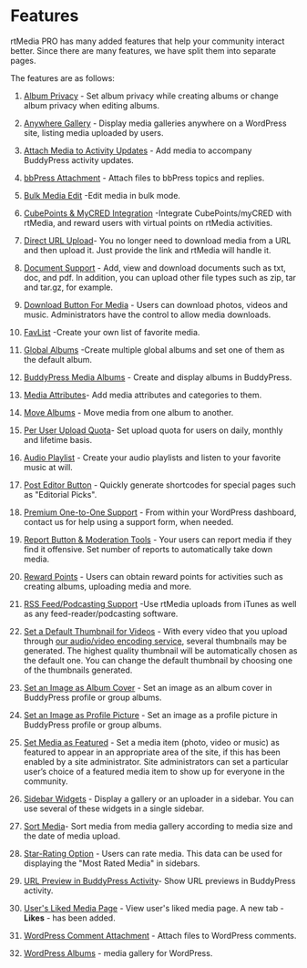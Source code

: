 # Features


rtMedia PRO has many added features that help your community interact better. Since there are many features, we have split them into separate pages.

The features are as follows:

1. [Album Privacy](./features/album-privacy.html) - Set album privacy while creating albums or change album privacy when editing albums.
2. [Anywhere Gallery](./features/anywhere-gallery.md) - Display media galleries anywhere on a WordPress site, listing media uploaded by users.
3. [Attach Media to Activity Updates](./features/attach-media.md) - Add media to accompany BuddyPress activity updates.
4. [bbPress Attachment](./features/bbpress-attachment.md) - Attach files to bbPress topics and replies.
5. [Bulk Media Edit](./features/bulk-media-edit.md) -Edit media in bulk mode.
6. [CubePoints & MyCRED Integration](./features/cubepoints-mycred.md) -Integrate CubePoints/myCRED with rtMedia, and reward users with virtual points on rtMedia activities.
7. [Direct URL Upload](./features/direct-url-upload.md)- You no longer need to download media from a URL and then upload it. Just provide the link and rtMedia will handle it.
8. [Document Support](./features/document-support.md) - Add, view and download documents such as txt, doc, and pdf. In addition, you can upload other file types such as zip, tar and tar.gz, for example.
9. [Download Button For Media](./features/download-button.md) - Users can download photos, videos and music. Administrators have the control to allow media downloads.
10. [FavList](./features/favlist.md) -Create your own list of favorite media.
11. [Global Albums](./features/global-albums.md) -Create multiple global albums and set one of them as the default album.
12. [BuddyPress Media Albums](./features/global-albums.md) - Create and display albums in BuddyPress.
13. [Media Attributes](./features/media-attributes.md)- Add media attributes and categories to them.
14. [Move Albums](./features/media-classification-tab.md) - Move media from one album to another.
15. [Per User Upload Quota](./features/per-user-upload-quota.md)- Set upload quota for users on daily, monthly and lifetime basis.
16. [Audio Playlist](./features/playlists-audio.md) - Create your audio playlists and listen to your favorite music at will.
17. [Post Editor Button](./features/post-editor-button.md) - Quickly generate shortcodes for special pages such as "Editorial Picks".
18. [Premium One-to-One Support](./features/premium-one-one-support.md) - From within your WordPress dashboard, contact us for help using a support form, when needed.
19. [Report Button & Moderation Tools](./features/report-button-moderation-tools.md) - Your users can report media if they find it offensive. Set number of reports to automatically take down media.
20. [Reward Points](./features/reward-points.md) - Users can obtain reward points for activities such as creating albums, uploading media and more.

21. [RSS Feed/Podcasting Support](./features/rss-feedpodcasting.md) -Use rtMedia uploads from iTunes as well as any feed-reader/podcasting software.
22. [Set a Default Thumbnail for Videos](./features/set-a-default-thumbnail-for-videos.md) - With every video that you upload through [our audio/video encoding service](https://rtcamp.com/rtmedia/addons/audio-video-encoding-service/), several thumbnails may be generated. The highest quality thumbnail will be automatically chosen as the default one. You can change the default thumbnail by choosing one of the thumbnails generated.
23. [Set an Image as Album Cover](./features/set-image-as-album-cover.md) - Set an image as an album cover in BuddyPress profile or group albums.
24. [Set an Image as Profile Picture](./features/set-image-as-profile-picture.md) - Set an image as a profile picture in BuddyPress profile or group albums.
25. [Set Media as Featured](./features/set-media-featured.md) - Set a media item (photo, video or music) as featured to appear in an appropriate area of the site, if this has been enabled by a site administrator. Site administrators can set a particular user’s choice of a featured media item to show up for everyone in the community.
26. [Sidebar Widgets](./features/sidebar-widgets.md) - Display a gallery or an uploader in a sidebar. You can use several of these widgets in a single sidebar.
27. [Sort Media](./features/sort-media.md)- Sort media from media gallery according to media size and the date of media upload.
28. [Star-Rating Option](./features/star-rating.md) - Users can rate media. This data can be used for displaying the "Most Rated Media" in sidebars.
29. [URL Preview in BuddyPress Activity](./features/url-preview.md)- Show URL previews in BuddyPress activity.
30. [User's Liked Media Page](./features/users-liked-media.md) - View user's liked media page. A new tab - **Likes** - has been added.
31.  [WordPress Comment Attachment](./features/wordpress-comment-attachment.md) - Attach files to WordPress comments.
32. [WordPress Albums](./features/wordpress-albums.md) - media gallery for WordPress.
